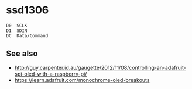 ssd1306
=======

    D0  SCLK
    D1  SDIN
    DC  Data/Command

See also
--------

- http://guy.carpenter.id.au/gaugette/2012/11/08/controlling-an-adafruit-spi-oled-with-a-raspberry-pi/
- https://learn.adafruit.com/monochrome-oled-breakouts
